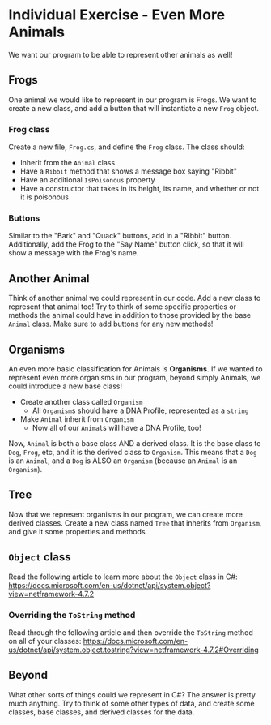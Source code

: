 # Individual Exercise - Even More Animals

We want our program to be able to represent other animals as well!

## Frogs

One animal we would like to represent in our program is Frogs. We want to create a new class, and add a button that will instantiate a new `Frog` object. 

### Frog class

Create a new file, `Frog.cs`, and define the `Frog` class. The class should:

- Inherit from the `Animal` class
- Have a `Ribbit` method that shows a message box saying "Ribbit"
- Have an additional `IsPoisonous` property
- Have a constructor that takes in its height, its name, and whether or not it is poisonous

### Buttons

Similar to the "Bark" and "Quack" buttons, add in a "Ribbit" button. Additionally, add the Frog to the "Say Name" button click, so that it will show a message with the Frog's name.

## Another Animal

Think of another animal we could represent in our code. Add a new class to represent that animal too! Try to think of some specific properties or methods the animal could have in addition to those provided by the base `Animal` class. Make sure to add buttons for any new methods!

## Organisms

An even more basic classification for Animals is **Organisms**. If we wanted to represent even more organisms in our program, beyond simply Animals, we could introduce a new base class!

- Create another class called `Organism`
  - All `Organism`s should have a DNA Profile, represented as a `string`
- Make `Animal` inherit from `Organism`
  - Now all of our `Animal`s will have a DNA Profile, too!

Now, `Animal` is both a base class AND a derived class. It is the base class to `Dog`, `Frog`, etc, and it is the derived class to `Organism`. This means that a `Dog` is an `Animal`, and a `Dog` is ALSO an `Organism` (because an `Animal` is an `Organism`).

## Tree

Now that we represent organisms in our program, we can create more derived classes. Create a new class named `Tree` that inherits from `Organism`, and give it some properties and methods.

## `Object` class

Read the following article to learn more about the `Object` class in C#: https://docs.microsoft.com/en-us/dotnet/api/system.object?view=netframework-4.7.2

### Overriding the `ToString` method

Read through the following article and then override the `ToString` method on all of your classes: https://docs.microsoft.com/en-us/dotnet/api/system.object.tostring?view=netframework-4.7.2#Overriding

## Beyond

What other sorts of things could we represent in C#? The answer is pretty much anything. Try to think of some other types of data, and create some classes, base classes, and derived classes for the data.
